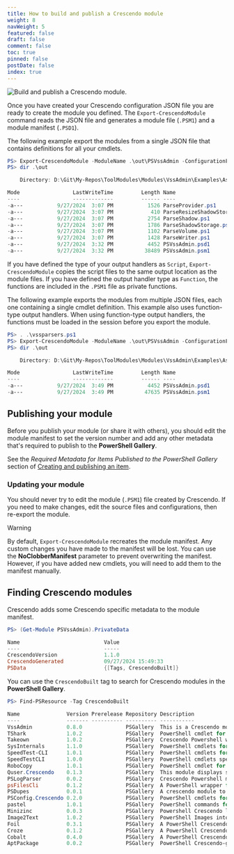```yaml
---
title: How to build and publish a Crescendo module
weight: 8
navWeight: 5
featured: false
draft: false
comment: false
toc: true
pinned: false
postDate: false
index: true
---
```

<!-- markdownlint-disable MD041 -->
![Build and publish a Crescendo module.][01]

Once you have created your Crescendo configuration JSON file you are ready to create the module you
defined. The `Export-CrescendoModule` command reads the JSON file and generates a module file
(`.PSM1`) and a module manifest (`.PSD1`).

The following example export the modules from a single JSON file that contains definitions for all
your cmdlets.

```powershell
PS> Export-CrescendoModule -ModuleName .\out\PSVssAdmin -ConfigurationFile .\PSVssAdmin.Crescendo.json
PS> dir .\out

    Directory: D:\Git\My-Repos\ToolModules\Modules\VssAdmin\Examples\AsScripts\out

Mode                 LastWriteTime         Length Name
----                 -------------         ------ ----
-a---           9/27/2024  3:07 PM           1526 ParseProvider.ps1
-a---           9/27/2024  3:07 PM            410 ParseResizeShadowStorage.ps1
-a---           9/27/2024  3:07 PM           2754 ParseShadow.ps1
-a---           9/27/2024  3:07 PM           1786 ParseShadowStorage.ps1
-a---           9/27/2024  3:07 PM           1102 ParseVolume.ps1
-a---           9/27/2024  3:07 PM           1428 ParseWriter.ps1
-a---           9/27/2024  3:32 PM           4452 PSVssAdmin.psd1
-a---           9/27/2024  3:32 PM          38489 PSVssAdmin.psm1
```

If you have defined the type of your output handlers as `Script`, `Export-CrescendoModule` copies
the script files to the same output location as the module files. If you have defined the output
handler type as `Function`, the functions are included in the `.PSM1` file as private functions.

The following example exports the modules from multiple JSON files, each one containing a single
cmdlet definition. This example also uses function-type output handlers. When using function-type
output handlers, the functions must be loaded in the session before you export the module.

```powershell
PS> . .\vssparsers.ps1
PS> Export-CrescendoModule -ModuleName .\out\PSVssAdmin -ConfigurationFile *.json -Force
PS> dir .\out

    Directory: D:\Git\My-Repos\ToolModules\Modules\VssAdmin\Examples\AsFunctions\out

Mode                 LastWriteTime         Length Name
----                 -------------         ------ ----
-a---           9/27/2024  3:49 PM           4452 PSVssAdmin.psd1
-a---           9/27/2024  3:49 PM          47635 PSVssAdmin.psm1
```

## Publishing your module

Before you publish your module (or share it with others), you should edit the module manifest to set
the version number and add any other metadata that's required to publish to the **PowerShell
Gallery**.

See the _Required Metadata for Items Published to the PowerShell Gallery_ section of
[Creating and publishing an item](https://learn.microsoft.com/powershell/gallery/how-to/publishing-packages/publishing-a-package#required-metadata-for-items-published-to-the-powershell-gallery).

### Updating your module

You should never try to edit the module (`.PSM1`) file created by Crescendo. If you need to make
changes, edit the source files and configurations, then re-export the module.

> [!WARNING]
> By default, `Export-CrescendoModule` recreates the module manifest. Any custom changes you have
> made to the manifest will be lost. You can use the **NoClobberManifest** parameter to prevent
> overwriting the manifest. However, if you have added new cmdlets, you will need to add them to the
> manifest manually.

## Finding Crescendo modules

Crescendo adds some Crescendo specific metadata to the module manifest.

```powershell
PS> (Get-Module PSVssAdmin).PrivateData

Name                           Value
----                           -----
CrescendoVersion               1.1.0
CrescendoGenerated             09/27/2024 15:49:33
PSData                         {[Tags, CrescendoBuilt]}
```

You can use the `CrescendoBuilt` tag to search for Crescendo modules in the **PowerShell Gallery**.

```powershell
PS> Find-PSResource -Tag CrescendoBuilt

Name               Version Prerelease Repository Description
----               ------- ---------- ---------- -----------
VssAdmin           0.8.0              PSGallery  This is a Crescendo module to wrap the Windows `vssadmin.exe` command…
TShark             1.0.2              PSGallery  PowerShell cmdlet for tshark.exe
Takeown            1.0.2              PSGallery  Crescendo Powershell wrapper of takeown.exe
SysInternals       1.1.0              PSGallery  PowerShell cmdlets for SysInternal tools
SpeedTest-CLI      1.0.1              PSGallery  PowerShell cmdlets for Internet Speed Test
SpeedTestCLI       1.0.0              PSGallery  PowerShell cmdlets speedtest-cli
RoboCopy           1.0.1              PSGallery  PowerShell cmdlet for the official RoboCopy.exe
Quser.Crescendo    0.1.3              PSGallery  This module displays session information of users logged onto a local…
PSLogParser        0.0.2              PSGallery  Crescendo Powershell module for Log Parser 2.2
psFilesCli         0.1.2              PSGallery  A PowerShell wrapper for files-cli.exe
PSDupes            0.0.1              PSGallery  A crescendo module to locate duplicate files. Very fast and easy to u…
PSConfig.Crescendo 0.2.0              PSGallery  PowerShell cmdlets for SharePoint PSConfig tool wrapped with MS Cresc…
pastel             1.0.1              PSGallery  PowerShell commands for pastel
Minizinc           0.0.3              PSGallery  Powershell Crescendo limited wrapper for minizinc
Image2Text         1.0.2              PSGallery  PowerShell Images into ASCII art
Foil               0.3.1              PSGallery  A PowerShell Crescendo wrapper for Chocolatey
Croze              0.1.2              PSGallery  A PowerShell Crescendo wrapper for Homebrew
Cobalt             0.4.0              PSGallery  A PowerShell Crescendo wrapper for WinGet
AptPackage         0.0.2              PSGallery  PowerShell Crescendo-generated Module to query APT-Package Information
```

<!-- link references -->
[01]: images/crescendo/slide8.png
